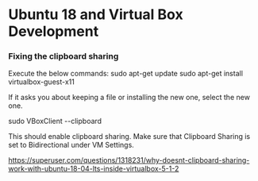 # Ubuntu 18 and Virtual Box Development

### Fixing the clipboard sharing
Execute the below commands:
sudo apt-get update
sudo apt-get install virtualbox-guest-x11

If it asks you about keeping a file or installing the new one, select the new one.

sudo VBoxClient --clipboard

This should enable clipboard sharing. Make sure that Clipboard Sharing is set to Bidirectional under VM Settings.

https://superuser.com/questions/1318231/why-doesnt-clipboard-sharing-work-with-ubuntu-18-04-lts-inside-virtualbox-5-1-2
